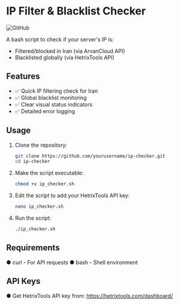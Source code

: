 # IP Filter & Blacklist Checker

![GitHub](https://img.shields.io/badge/license-MIT-blue)

A bash script to check if your server's IP is:
- Filtered/blocked in Iran (via ArvanCloud API)
- Blacklisted globally (via HetrixTools API)

## Features
- ✅ Quick IP filtering check for Iran
- ✅ Global blacklist monitoring
- ✅ Clear visual status indicators
- ✅ Detailed error logging

## Usage
1. Clone the repository:
   ```bash
   git clone https://github.com/yourusername/ip-checker.git
   cd ip-checker

2. Make the script executable:
   ```bash
   chmod +x ip_checker.sh

3. Edit the script to add your HetrixTools API key:
   ```bash
   nano ip_checker.sh

4. Run the script:
   ```bash
   ./ip_checker.sh

## Requirements
● curl - For API requests
● bash - Shell environment

## API Keys
● Get HetrixTools API key from: https://hetrixtools.com/dashboard/
